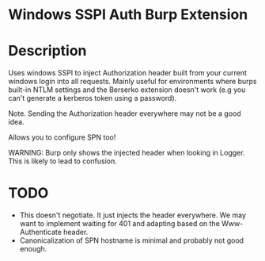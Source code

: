 Windows SSPI Auth Burp Extension
============================

# Description
Uses windows SSPI to inject Authorization header built from your current windows login into all requests.
Mainly useful for environments where burps built-in NTLM settings and the Berserko extension doesn't work (e.g you can't generate a kerberos token using a password).

Note. Sending the Authorization header everywhere may not be a good idea.

Allows you to configure SPN too!

WARNING: Burp only shows the injected header when looking in Logger. This is likely to lead to confusion.

# TODO
- This doesn't negotiate. It just injects the header everywhere. We may want to implement waiting for 401 and adapting based on the Www-Authenticate header.
- Canonicalization of SPN hostname is minimal and probably not good enough.
